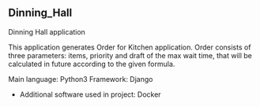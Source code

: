## Dinning_Hall
Dinning Hall application


This application generates Order for Kitchen application. Order consists of three parameters: items, priority and draft of the max wait time, that will be calculated in future according to the given formula.


Main language: Python3
Framework: Django
- Additional software used in project: Docker
